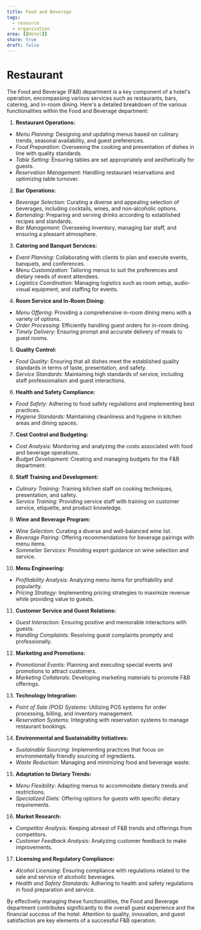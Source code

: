 ```yaml
---
title: Food and Beverage
tags:
  - resource 
  - organization
area: [[Hotel]]
share: true
draft: false
---
```


# Restaurant
The Food and Beverage (F&B) department is a key component of a hotel's operation, encompassing various services such as restaurants, bars, catering, and in-room dining. Here's a detailed breakdown of the various functionalities within the Food and Beverage department:

1. **Restaurant Operations:**
  - *Menu Planning:* Designing and updating menus based on culinary trends, seasonal availability, and guest preferences.
  - *Food Preparation:* Overseeing the cooking and presentation of dishes in line with quality standards.
  - *Table Setting:* Ensuring tables are set appropriately and aesthetically for guests.
  - *Reservation Management:* Handling restaurant reservations and optimizing table turnover.

2. **Bar Operations:**
  - *Beverage Selection:* Curating a diverse and appealing selection of beverages, including cocktails, wines, and non-alcoholic options.
  - *Bartending:* Preparing and serving drinks according to established recipes and standards.
  - *Bar Management:* Overseeing inventory, managing bar staff, and ensuring a pleasant atmosphere.

3. **Catering and Banquet Services:**
  - *Event Planning:* Collaborating with clients to plan and execute events, banquets, and conferences.
  - *Menu Customization:* Tailoring menus to suit the preferences and dietary needs of event attendees.
  - *Logistics Coordination:* Managing logistics such as room setup, audio-visual equipment, and staffing for events.

4. **Room Service and In-Room Dining:**
  - *Menu Offering:* Providing a comprehensive in-room dining menu with a variety of options.
  - *Order Processing:* Efficiently handling guest orders for in-room dining.
  - *Timely Delivery:* Ensuring prompt and accurate delivery of meals to guest rooms.

5. **Quality Control:**
  - *Food Quality:* Ensuring that all dishes meet the established quality standards in terms of taste, presentation, and safety.
  - *Service Standards:* Maintaining high standards of service, including staff professionalism and guest interactions.

6. **Health and Safety Compliance:**
  - *Food Safety:* Adhering to food safety regulations and implementing best practices.
  - *Hygiene Standards:* Maintaining cleanliness and hygiene in kitchen areas and dining spaces.

7. **Cost Control and Budgeting:**
  - *Cost Analysis:* Monitoring and analyzing the costs associated with food and beverage operations.
  - *Budget Development:* Creating and managing budgets for the F&B department.

8. **Staff Training and Development:**
  - *Culinary Training:* Training kitchen staff on cooking techniques, presentation, and safety.
  - *Service Training:* Providing service staff with training on customer service, etiquette, and product knowledge.

9. **Wine and Beverage Program:**
  - *Wine Selection:* Curating a diverse and well-balanced wine list.
  - *Beverage Pairing:* Offering recommendations for beverage pairings with menu items.
  - *Sommelier Services:* Providing expert guidance on wine selection and service.

10. **Menu Engineering:**
  - *Profitability Analysis:* Analyzing menu items for profitability and popularity.
  - *Pricing Strategy:* Implementing pricing strategies to maximize revenue while providing value to guests.

11. **Customer Service and Guest Relations:**
  - *Guest Interaction:* Ensuring positive and memorable interactions with guests.
  - *Handling Complaints:* Resolving guest complaints promptly and professionally.

12. **Marketing and Promotions:**
  - *Promotional Events:* Planning and executing special events and promotions to attract customers.
  - *Marketing Collaterals:* Developing marketing materials to promote F&B offerings.

13. **Technology Integration:**
  - *Point of Sale (POS) Systems:* Utilizing POS systems for order processing, billing, and inventory management.
  - *Reservation Systems:* Integrating with reservation systems to manage restaurant bookings.

14. **Environmental and Sustainability Initiatives:**
  - *Sustainable Sourcing:* Implementing practices that focus on environmentally friendly sourcing of ingredients.
  - *Waste Reduction:* Managing and minimizing food and beverage waste.

15. **Adaptation to Dietary Trends:**
  - *Menu Flexibility:* Adapting menus to accommodate dietary trends and restrictions.
  - *Specialized Diets:* Offering options for guests with specific dietary requirements.

16. **Market Research:**
  - *Competitor Analysis:* Keeping abreast of F&B trends and offerings from competitors.
  - *Customer Feedback Analysis:* Analyzing customer feedback to make improvements.

17. **Licensing and Regulatory Compliance:**
  - *Alcohol Licensing:* Ensuring compliance with regulations related to the sale and service of alcoholic beverages.
  - *Health and Safety Standards:* Adhering to health and safety regulations in food preparation and service.

By effectively managing these functionalities, the Food and Beverage department contributes significantly to the overall guest experience and the financial success of the hotel. Attention to quality, innovation, and guest satisfaction are key elements of a successful F&B operation.
